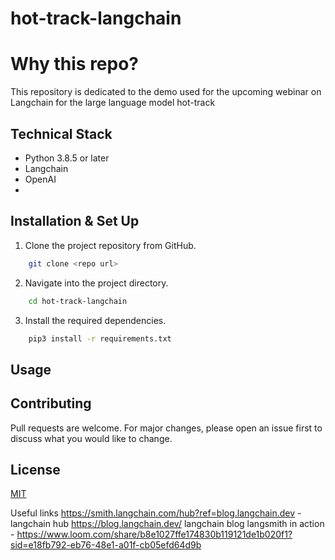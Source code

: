 # hot-track-langchain

# Why this repo?
This repository is dedicated to the demo used for the upcoming webinar on Langchain for the large language model hot-track  

## Technical Stack
- Python 3.8.5 or later
- Langchain
- OpenAI
- 

## Installation & Set Up
1. Clone the project repository from GitHub.
```bash
    git clone <repo url>
```
2. Navigate into the project directory.
```bash
    cd hot-track-langchain
```
3. Install the required dependencies.
```bash
    pip3 install -r requirements.txt
```

## Usage

## Contributing
Pull requests are welcome. For major changes, please open an issue first to discuss what you would like to change.

## License
[MIT](https://choosealicense.com/licenses/mit/)

Useful links
https://smith.langchain.com/hub?ref=blog.langchain.dev - langchain hub
https://blog.langchain.dev/ langchain blog
langsmith in action - https://www.loom.com/share/b8e1027ffe174830b119121de1b020f1?sid=e18fb792-eb76-48e1-a01f-cb05efd64d9b

